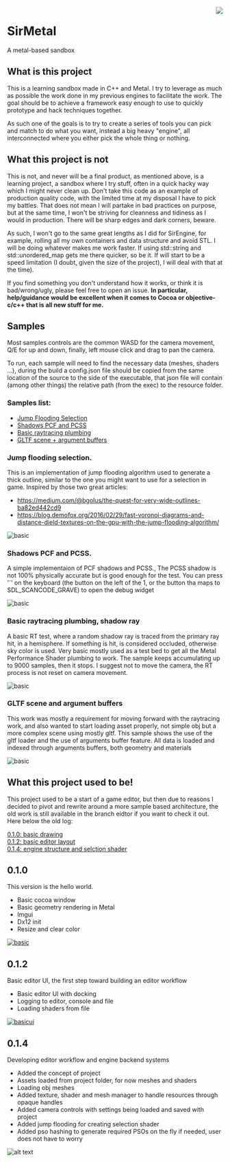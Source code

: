 <img style="float: right;" src="docs/images/logo.png">

# SirMetal
A metal-based sandbox 

## What is this project
This is a learning sandbox made in C++ and Metal. I try to leverage as much 
as possible the work done in my previous engines to facilitate the work.
The goal should be to achieve a framework easy enough to use to quickly prototype 
and hack techniques together. 

As such one of the goals is to try to create a series of tools you can pick and 
match to do what you want, instead a big heavy "engine", all interconnected where you either 
pick the whole thing or nothing. 

## What this project is not
This is not, and never will be a final product, as mentioned above, is a learning project, 
a sandbox where I try stuff, often in a quick hacky way which I might never clean up. 
Don't take this code as an example of production quality code, 
with the limited time at my disposal I have to pick my battles. 
That does not mean I will partake in bad practices on purpose, 
but at the same time, I won't be striving for cleanness and tidiness as 
I would in production. There will be sharp edges and dark corners, beware.

As such, I won't go to the same great lengths as I did for SirEngine, for example, 
rolling all my own containers and data structure and avoid STL. 
I will be doing whatever makes me work faster. 
If using std::string and std::unordered_map gets me there quicker, so be it. 
If will start to be a speed limitation (I doubt, given the size of the project), 
I will deal with that at the time).

If you find something you don't understand how it works, or think it is bad/wrong/ugly, please feel free to open an issue.
**In particular, help/guidance would be excellent when it comes to Cocoa or objective-c/c++ that is all new stuff for me.**

## Samples
Most samples controls are the common WASD for the camera movement, Q/E for up and down,
finally, left mouse click and drag to pan the camera.

To run, each sample will need to find the necessary data (meshes, shaders ...),
during the build a config.json file should be copied from the same location of the source
to the side of the executable, that json file will contain (among other things) the relative path (from the exec)
to the resource folder.

### Samples list:
- [Jump Flooding Selection](#jump)  
- [Shadows PCF and PCSS](#shadow)
- [Basic raytracing plumbing](#basicrt)
- [GLTF scene + argument buffers](#gltf)

### Jump flooding selection. <a name="jump"/>
This is an implementation of jump flooding algorithm used to generate a thick outline, 
similar to the one you might want to use for a selection in game. 
Inspired by those two great articles:
- https://medium.com/@bgolus/the-quest-for-very-wide-outlines-ba82ed442cd9
- https://blog.demofox.org/2016/02/29/fast-voronoi-diagrams-and-distance-dield-textures-on-the-gpu-with-the-jump-flooding-algorithm/

![basic](./docs/images/samples01.png "flood")

### Shadows PCF and PCSS. <a name="shadow"/>
A simple implementaion of PCF shadows and PCSS.,
The PCSS shadow is not 100% physically accurate but is good enough for 
the test.
You can press '`' on the keyboard (the button on the left of the 1, or the button tha maps to SDL_SCANCODE_GRAVE) 
to open the debug widget

![basic](./docs/images/samples02.png "flood")

### Basic raytracing plumbing, shadow ray <a name="basicrt">
A basic RT test, where a random shadow ray is traced from the primary ray hit, in a hemisphere.
If something is hit, is considered occluded, otherwise sky color is used. Very basic mostly 
used as a test bed to get all the Metal Performance Shader plumbing to work.
The sample keeps accumulating up to 9000 samples, then it stops. I suggest not to move the 
camera, the RT process is not reset on camera movement.

![basic](./docs/images/samples03.png "basicrt")

### GLTF scene and argument buffers <a name="gltf">
This  work was mostly a requirement for moving forward with the raytracing work, and also wanted
to start loading asset properly, not simple obj but a more complex scene using mostly gltf.
This sample shows the use of the gltf loader and the use of arguments buffer feature.
All data is loaded and indexed through arguments buffers, both geometry and materials

![basic](./docs/images/samples04.png "gltf")

## What this project used to be!
This project used to be a start of a game editor, but then due to reasons I decided
to pivot and rewrite around a more sample based architecture, the old work is still available
in the branch eidtor if you want to check it out. Here below the old log:

[0.1.0: basic drawing](#v010)  
[0.1.2: basic editor layout](#v012)  
[0.1.4: engine structure and selction shader](#v014)

## 0.1.0 <a name="v010"/>
This version is the hello world.
* Basic cocoa window
* Basic geometry rendering in Metal 
* Imgui
* Dx12 init
* Resize and clear color

[![basic](./docs/images/SirMetal01.png "basic")](https://www.youtube.com/watch?v=3p58WVu8q5QERE)


## 0.1.2 <a name="v012"/>
Basic editor UI, the first step toward building an editor workflow
* Basic editor UI with docking
* Logging to editor, console and file 
* Loading shaders from file

[![basicui](./docs/images/SirMetal02.png "basic")](https://www.youtube.com/watch?v=p89QT_giSf0)

## 0.1.4 <a name="v014"/>
Developing editor workflow and engine backend systems
* Added the concept of project
* Assets loaded from project folder, for now meshes and shaders
* Loading obj meshes
* Added texture, shader and mesh manager to handle resources through opaque handles
* Added camera controls with settings being loaded and saved with project
* Added jump flooding for creating selection shader
* Added pso hashing to generate required PSOs on the fly if needed, user does not have to worry

![alt text](./docs/images/SirMetal03.png "meshes")

